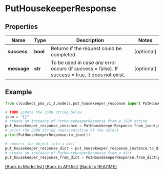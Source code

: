# PutHousekeeperResponse


## Properties

Name | Type | Description | Notes
------------ | ------------- | ------------- | -------------
**success** | **bool** | Returns if the request could be completed | [optional] 
**message** | **str** | To be used in case any error occurs (if success &#x3D; false). If success &#x3D; true, it does not exist. | [optional] 

## Example

```python
from cloudbeds_pms_v1_2.models.put_housekeeper_response import PutHousekeeperResponse

# TODO update the JSON string below
json = "{}"
# create an instance of PutHousekeeperResponse from a JSON string
put_housekeeper_response_instance = PutHousekeeperResponse.from_json(json)
# print the JSON string representation of the object
print(PutHousekeeperResponse.to_json())

# convert the object into a dict
put_housekeeper_response_dict = put_housekeeper_response_instance.to_dict()
# create an instance of PutHousekeeperResponse from a dict
put_housekeeper_response_from_dict = PutHousekeeperResponse.from_dict(put_housekeeper_response_dict)
```
[[Back to Model list]](../README.md#documentation-for-models) [[Back to API list]](../README.md#documentation-for-api-endpoints) [[Back to README]](../README.md)


